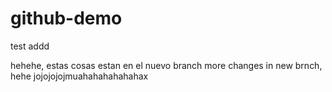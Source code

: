 # github-demo
test
addd

hehehe, estas cosas estan en el nuevo branch more changes in new brnch, hehe jojojojojmuahahahahahahax
